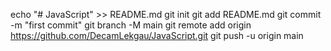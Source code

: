 echo "# JavaScript" >> README.md
git init
git add README.md
git commit -m "first commit"
git branch -M main
git remote add origin https://github.com/DecamLekgau/JavaScript.git
git push -u origin main
